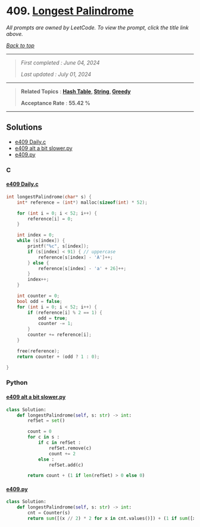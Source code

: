 # 409. [Longest Palindrome](<https://leetcode.com/problems/longest-palindrome>)

*All prompts are owned by LeetCode. To view the prompt, click the title link above.*

*[Back to top](<../README.md>)*

------

> *First completed : June 04, 2024*
>
> *Last updated : July 01, 2024*

------

> **Related Topics** : **[Hash Table](<by_topic/Hash Table.md>), [String](<by_topic/String.md>), [Greedy](<by_topic/Greedy.md>)**
>
> **Acceptance Rate** : **55.42 %**

------

## Solutions

- [e409 Daily.c](<../my-submissions/e409 Daily.c>)
- [e409 alt a bit slower.py](<../my-submissions/e409 alt a bit slower.py>)
- [e409.py](<../my-submissions/e409.py>)
### C
#### [e409 Daily.c](<../my-submissions/e409 Daily.c>)
```C
int longestPalindrome(char* s) {
    int* reference = (int*) malloc(sizeof(int) * 52);

    for (int i = 0; i < 52; i++) {
        reference[i] = 0;
    }

    int index = 0;
    while (s[index]) {
        printf("%c", s[index]);
        if (s[index] < 91) { // uppercase
            reference[s[index] - 'A']++;
        } else {
            reference[s[index] - 'a' + 26]++;
        }
        index++;
    }

    int counter = 0;
    bool odd = false;
    for (int i = 0; i < 52; i++) {
        if (reference[i] % 2 == 1) {
            odd = true;
            counter -= 1;
        }
        counter += reference[i];
    }

    free(reference);
    return counter + (odd ? 1 : 0);

}
```

### Python
#### [e409 alt a bit slower.py](<../my-submissions/e409 alt a bit slower.py>)
```Python
class Solution:
    def longestPalindrome(self, s: str) -> int:
        refSet = set()

        count = 0
        for c in s :
            if c in refSet :
                refSet.remove(c)
                count += 2
            else :
                refSet.add(c)

        return count + (1 if len(refSet) > 0 else 0)
```

#### [e409.py](<../my-submissions/e409.py>)
```Python
class Solution:
    def longestPalindrome(self, s: str) -> int:
        cnt = Counter(s)
        return sum([(x // 2) * 2 for x in cnt.values()]) + (1 if sum([x % 2 for x in cnt.values()]) > 0 else 0)
```

